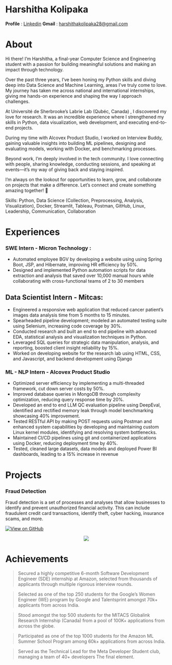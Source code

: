 # Harshitha Kolipaka

**Profile** : [Linkedin](https://www.linkedin.com/feed/)
**Gmail** : harshithakolipaka28@gmail.com

# About

Hi there! I’m Harshitha, a final-year Computer Science and Engineering student with a passion for building meaningful solutions and making an impact through technology. 

Over the past three years, I’ve been honing my Python skills and diving deep into Data Science and Machine Learning, areas I’ve truly come to love. My journey has taken me across national and international internships, giving me hands-on experience and shaping the way I approach challenges. 

At Université de Sherbrooke’s Labrie Lab (Qubéc, Canada) , I discovered my love for research. It was an incredible experience where I strengthened my skills in Python, data visualization, web development, and executing end-to-end projects. 

During my time with Alcovex Product Studio, I worked on Interview Buddy, gaining valuable insights into building ML pipelines, designing and evaluating models, working with Docker, and benchmarking processes. 

Beyond work, I’m deeply involved in the tech community. I love connecting with people, sharing knowledge, conducting sessions, and speaking at events—it’s my way of giving back and staying inspired. 

I’m always on the lookout for opportunities to learn, grow, and collaborate on projects that make a difference. Let’s connect and create something amazing together! 🚀


Skills: 
Python, Data Science (Collection, Preprocessing, Analysis, Visualization), Docker, Streamlit, Tableau, Postman, GitHub, Linux, Leadership, Communication, Collaboration

# Experiences 

### SWE Intern - Micron Technology :

- Automated employee BGV by developing a website using using Spring Boot, JSP, and Hibernate, improving HR efficiency by 50%.
- Designed and implemented Python automation scripts for data extraction and analysis that saved over 10,000 manual hours while
collaborating with cross-functional teams of 2 to 30 members

## Data Scientist Intern - Mitcas:

- Engineered a responsive web application that reduced cancer patient’s images data analysis time from 5 months to 15 minutes.
- Spearheaded pipeline development; modeled an automated testing suite using Selenium, increasing code coverage by 30%.
- Conducted research and built an end to end pipeline with advanced EDA, statistical analysis and visualization techniques in Python.
- Leveraged SQL queries for strategic data manipulation, analysis, and reporting, boosted client insight reliability by 15%.
- Worked on developing website for the research lab using HTML, CSS, and Javascript, and backend development using Django

### ML - NLP Intern - Alcovex Product Studio

- Optimized server efficiency by implementing a multi-threaded framework, cut down server costs by 50%.
- Improved database queries in MongoDB through complexity optimization, reducing query response time by 20%.
- Developed an end to end LLM QC evaluation pipeline using DeepEval, identified and rectified memory leak through model
benchmarking showcasing 40% improvement.
- Tested RESTful API by making POST requests using Postman and enhanced system capabilities by developing and maintaining
custom Linux kernel modules, identifying and resolving system bottlenecks.
- Maintained CI/CD pipelines using git and containerized applications using Docker, reducing deployment time by 40%.
- Tested, cleaned large datasets, data models and deployed Power BI dashboards, leading to a 15% increase in revenue


# Projects 

### Fraud Detection

Fraud detection is a set of processes and analyses that allow businesses to identify and prevent unauthorized financial activity. This can include fraudulent credit card transactions, identify theft, cyber hacking, insurance scams, and more.

[![View on GitHub](https://img.shields.io/badge/GitHub-View_on_GitHub-blue?logo=GitHub)](https://github.com/sajankedia/fraud_detection)

<center><img src="images/fraud_detection.jpg"/></center>

  
# Achievements 

> Secured a highly competitive 6-month Software Development Engineer (SDE) internship at Amazon, selected
from thousands of applicants through multiple rigorous interview rounds.

> Selected as one of the top 250 students for the Google’s Women Engineer (WE) program by Google and
Talentsprint amongst 70k+ applicants from across India.

> Stood amongst the top 500 students for the MITACS Globalink Research Internship (Canada) from a pool of
100K+ applications from across the globe.

> Participated as one of the top 1000 students for the Amazon ML Summer School Program among 60k+
applications from across India.

> Served as the Technical Lead for the Meta Developer Student club, managing a team of 40+ developers
The final element.
```
